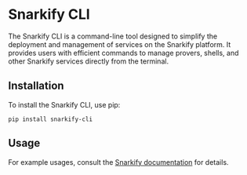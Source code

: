 # Snarkify CLI

The Snarkify CLI is a command-line tool designed to simplify the deployment and management of services on the Snarkify platform. It provides users with efficient commands to manage provers, shells, and other Snarkify services directly from the terminal.

## Installation

To install the Snarkify CLI, use pip:

```
pip install snarkify-cli
```

## Usage

For example usages, consult the [Snarkify documentation](https://docs.snarkify.io/gpu-prover-network/snakrify-cli) for details.


